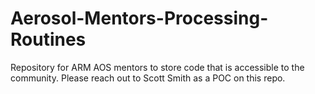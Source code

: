 # Aerosol-Mentors-Processing-Routines
Repository for ARM AOS mentors to store code that is accessible to the community. Please reach out to Scott Smith as a POC on this repo.
